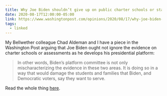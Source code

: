 ```yaml
---
title: Why Joe Biden shouldn’t give up on public charter schools or standardized testing
date: 2020-08-17T12:00:00-05:00
link: https://www.washingtonpost.com/opinions/2020/08/17/why-joe-biden-shouldnt-give-up-public-charter-schools-or-standardized-testing/
tags:
  - linked
---
```


My Bellwether colleague Chad Aldeman and I have a piece in the Washington Post arguing that Joe Biden ought not ignore the evidence on charter schools or assessments as he develops his presidential platform: 

> In other words, Biden’s platform committee is not only mischaracterizing the evidence in these two areas. It is doing so in a way that would damage the students and families that Biden, and Democratic voters, say they want to serve.

Read the whole thing [here](https://www.washingtonpost.com/opinions/2020/08/17/why-joe-biden-shouldnt-give-up-public-charter-schools-or-standardized-testing/). 